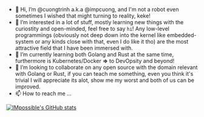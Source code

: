 - 👋 Hi, I’m @cuongtrinh a.k.a @impcuong, and I'm not a robot even sometimes I wished that might turning to reality, keke!
- 👀 I’m interested in a lot of stuff, mostly learning new things with the curiostity and open-minded, feel free to say `hi`! 
Any low-level programmings (obviously not deep down into the kernel like embedded-system or any kinds close with that, even I do like it tho)
are the most attractive field that I have been immersed with.
- 🌱 I’m currently learning both Golang and Rust at the same time, furthermore is Kubernetes/Docker **=>** to DevOpsity and beyond!
- 💞️ I’m looking to collaborate on any open source with the domain relevant with Golang or Rust, if you can teach me something, even you think it's trivial
I will appreciate its alot, show me my worst and both of us can be improved.
- 📫 How to reach me ...

<!---
CuongTrinh1280/CuongTrinh1280 is a ✨ special ✨ repository because its `README.md` (this file) appears on your GitHub profile.
You can click the Preview link to take a look at your changes.
--->

[![IMpossible's GitHub stats](https://github-readme-stats.vercel.app/api?username=cuongtrinh1280&show_icons=true&theme=radical)](https://github.com/anuraghazra/github-readme-stats)

<!---
[![Top Langs](https://github-readme-stats.vercel.app/api/top-langs/?username=cuongtrinh1280&show_icons=true&theme=radical&layout=compact)](https://github.com/anuraghazra/github-readme-stats)
--->
